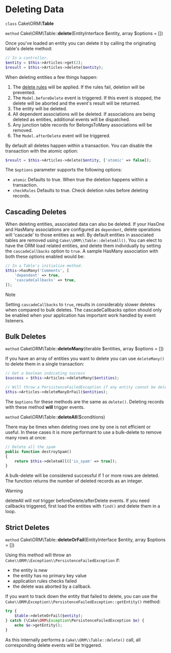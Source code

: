 # Deleting Data

`class` Cake\\ORM\\**Table**

`method` Cake\\ORM\\Table::**delete**(EntityInterface $entity, array $options = [])

Once you've loaded an entity you can delete it by calling the originating
table's delete method:

``` php
// In a controller.
$entity = $this->Articles->get(2);
$result = $this->Articles->delete($entity);
```

When deleting entities a few things happen:

1.  The [delete rules](#application-rules) will be applied. If the rules
    fail, deletion will be prevented.
2.  The `Model.beforeDelete` event is triggered. If this event is stopped, the
    delete will be aborted and the event's result will be returned.
3.  The entity will be deleted.
4.  All dependent associations will be deleted. If associations are being deleted
    as entities, additional events will be dispatched.
5.  Any junction table records for BelongsToMany associations will be removed.
6.  The `Model.afterDelete` event will be triggered.

By default all deletes happen within a transaction. You can disable the
transaction with the atomic option:

``` php
$result = $this->Articles->delete($entity, ['atomic' => false]);
```

The `$options` parameter supports the following options:

- `atomic` Defaults to true. When true the deletion happens within
  a transaction.
- `checkRules` Defaults to true. Check deletion rules before deleting
  records.

## Cascading Deletes

When deleting entities, associated data can also be deleted. If your HasOne and
HasMany associations are configured as `dependent`, delete operations will
'cascade' to those entities as well. By default entities in associated tables
are removed using `Cake\\ORM\\Table::deleteAll()`. You can elect to
have the ORM load related entities, and delete them individually by setting the
`cascadeCallbacks` option to `true`. A sample HasMany association with both
these options enabled would be:

``` php
// In a Table's initialize method.
$this->hasMany('Comments', [
    'dependent' => true,
    'cascadeCallbacks' => true,
]);
```

> [!NOTE]
> Setting `cascadeCallbacks` to `true`, results in considerably slower deletes
> when compared to bulk deletes. The cascadeCallbacks option should only be
> enabled when your application has important work handled by event listeners.

## Bulk Deletes

`method` Cake\\ORM\\Table::**deleteMany**(iterable $entities, array $options = [])

If you have an array of entities you want to delete you can use `deleteMany()`
to delete them in a single transaction:

``` php
// Get a boolean indicating success
$success = $this->Articles->deleteMany($entities);

// Will throw a PersistenceFailedException if any entity cannot be deleted.
$this->Articles->deleteManyOrFail($entities);
```

The `$options` for these methods are the same as `delete()`. Deleting
records with these method **will** trigger events.

`method` Cake\\ORM\\Table::**deleteAll**($conditions)

There may be times when deleting rows one by one is not efficient or useful.
In these cases it is more performant to use a bulk-delete to remove many rows at
once:

``` php
// Delete all the spam
public function destroySpam()
{
    return $this->deleteAll(['is_spam' => true]);
}
```

A bulk-delete will be considered successful if 1 or more rows are deleted. The
function returns the number of deleted records as an integer.

> [!WARNING]
> deleteAll will *not* trigger beforeDelete/afterDelete events.
> If you need callbacks triggered, first load the entities with `find()`
> and delete them in a loop.

## Strict Deletes

`method` Cake\\ORM\\Table::**deleteOrFail**(EntityInterface $entity, array $options = [])

Using this method will throw an
`Cake\\ORM\\Exception\\PersistenceFailedException` if:

- the entity is new
- the entity has no primary key value
- application rules checks failed
- the delete was aborted by a callback.

If you want to track down the entity that failed to delete, you can use the
`Cake\\ORM\Exception\\PersistenceFailedException::getEntity()` method:

``` php
try {
    $table->deleteOrFail($entity);
} catch (\Cake\ORM\Exception\PersistenceFailedException $e) {
    echo $e->getEntity();
}
```

As this internally performs a `Cake\\ORM\\Table::delete()` call, all
corresponding delete events will be triggered.
